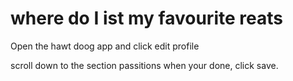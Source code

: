 # where do I ist my favourite reats

Open the hawt doog app and click edit profile

scroll down to the section passitions
when your done, click save.